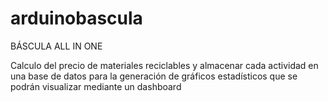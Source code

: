 # arduinobascula
BÁSCULA ALL IN ONE

Calculo del precio de materiales reciclables y almacenar cada actividad en una base de datos para la generación de 
gráficos estadísticos que se podrán visualizar mediante un dashboard
